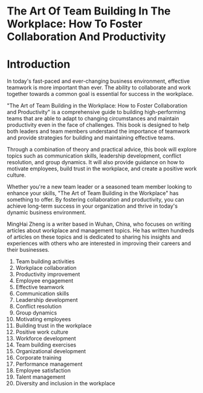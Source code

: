 # The Art Of Team Building In The Workplace: How To Foster Collaboration And Productivity

# Introduction

In today's fast-paced and ever-changing business environment, effective teamwork is more important than ever. The ability to collaborate and work together towards a common goal is essential for success in the workplace.

"The Art of Team Building in the Workplace: How to Foster Collaboration and Productivity" is a comprehensive guide to building high-performing teams that are able to adapt to changing circumstances and maintain productivity even in the face of challenges. This book is designed to help both leaders and team members understand the importance of teamwork and provide strategies for building and maintaining effective teams.

Through a combination of theory and practical advice, this book will explore topics such as communication skills, leadership development, conflict resolution, and group dynamics. It will also provide guidance on how to motivate employees, build trust in the workplace, and create a positive work culture.

Whether you're a new team leader or a seasoned team member looking to enhance your skills, "The Art of Team Building in the Workplace" has something to offer. By fostering collaboration and productivity, you can achieve long-term success in your organization and thrive in today's dynamic business environment.

MingHai Zheng is a writer based in Wuhan, China, who focuses on writing articles about workplace and management topics. He has written hundreds of articles on these topics and is dedicated to sharing his insights and experiences with others who are interested in improving their careers and their businesses.



1. Team building activities
2. Workplace collaboration
3. Productivity improvement
4. Employee engagement
5. Effective teamwork
6. Communication skills
7. Leadership development
8. Conflict resolution
9. Group dynamics
10. Motivating employees
11. Building trust in the workplace
12. Positive work culture
13. Workforce development
14. Team building exercises
15. Organizational development
16. Corporate training
17. Performance management
18. Employee satisfaction
19. Talent management
20. Diversity and inclusion in the workplace

